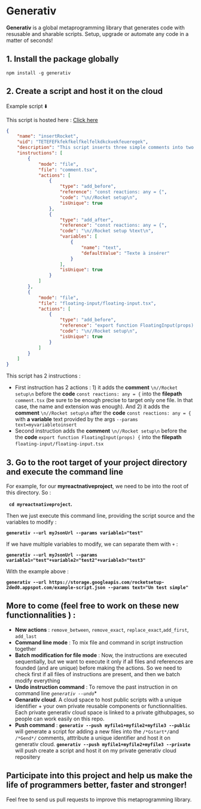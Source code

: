 # Generativ

**Generativ** is a global metaprogramming library that generates code with resusable and sharable scripts. Setup, upgrade or automate any code in a matter of seconds!


## 1. Install the package globally

`npm install -g generativ`



## 2. Create a script and host it on the cloud

Example script ⬇️

This script is hosted here : [Click here](https://storage.googleapis.com/rocketsetup-2ded0.appspot.com/example-script.json)

```json
{
    "name": "insertRocket",
    "uid": "TETEFEFkfekfkelfkelfelkdkckvekfeueregek",
    "description": "This script inserts three simple comments into two files",
    "instructions": [
        {
            "mode": "file",
            "file": "comment.tsx",
            "actions": [
                {
                    "type": "add_before",
                    "reference": "const reactions: any = {",
                    "code": "\n//Rocket setup\n",
                    "isUnique": true
                },
                {
                    "type": "add_after",
                    "reference": "const reactions: any = {",
                    "code": "\n//Rocket setup %text\n",
                    "variables": [
                        {
                            "name": "text",
                            "defaultValue": "Texte à insérer"
                        }
                    ],
                    "isUnique": true
                }
            ]
        },
        {
            "mode": "file",
            "file": "floating-input/floating-input.tsx",
            "actions": [
                {
                    "type": "add_before",
                    "reference": "export function FloatingInput(props) {",
                    "code": "\n//Rocket setup\n",
                    "isUnique": true
                }
            ]
        }
    ]
}
```

This script has 2 instructions : 
- First instruction has 2 actions : 1) it adds the **comment** `\n//Rocket setup\n` before the **code** `const reactions: any = {` into the **filepath** `comment.tsx` (be sure to be enough precise to target only one file. In that case, the name and extension was enough). And 2) it adds the **comment** `\n//Rocket setup\n` after the **code** `const reactions: any = {` with **a variable** text provided by the args 
`--params text=myvariabletoinsert`
- Second instruction adds the **comment** `\n//Rocket setup\n` before the the **code** `export function FloatingInput(props) {`  into the **filepath** `floating-input/floating-input.tsx`

## 3. Go to the root target of your project directory and execute the command line

For example, for our **myreactnativeproject**, we need to be into the root of this directory. So :

 **` cd myreactnativeproject`.**



Then we just execute this command line, providing the script source and the variables to modify : 

**`generativ --url myJsonUrl --params variable1="test"`**



If we have multiple variables to modify, we can separate them with ```+``` :

**`generativ --url myJsonUrl --params variable1="test"+variable2="test2"+variable3="test3"`**



With the example above : 

**`generativ --url https://storage.googleapis.com/rocketsetup-2ded0.appspot.com/example-script.json --params text="Un test simple"`**


## More to come (feel free to work on these new functionnalities ) : 

- **New actions** : `remove_between`, `remove_exact`, `replace_exact`,`add_first`, `add_last`
- **Command line mode** : To mix file and command in script instruction together
- **Batch modification for file mode** : Now, the instructions are executed sequentially, but we want to execute it only if all files and references are founded (and are unique) before making the actions. So we need to check first if all files of instructions are present, and then we batch modify everything
- **Undo instruction command** : To remove the past instruction in on command line *`generativ --undo`**
- **Genarativ cloud**. A cloud space to host public scripts with a unique identifier + your own private reusable components or functionnalities. Each private generativ cloud space is linked to a private githubpages, so people can work easily on this repo.
- **Push command** : **`generativ --push myfile1+myfile2+myfile3 --public`** will generate a script for adding a new files into the `/*Gstart*/`and `/*Gend*/` comments, atttribute a unique identifier and host it on generativ cloud. **`generativ --push myfile1+myfile2+myfile3 --private`** will push create a script and host it on my private generativ cloud repositery


## Participate into this project and help us make the life of programmers better, faster and stronger!

Feel free to send us pull requests to improve this metaprogramming library.


